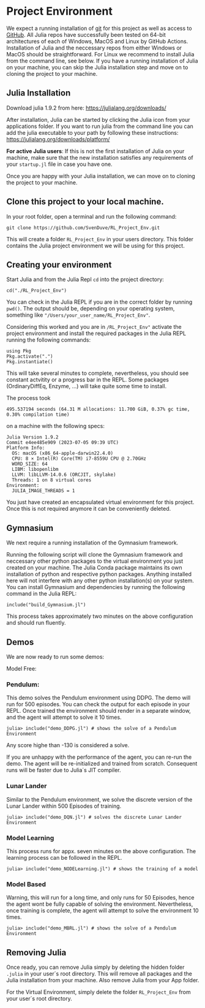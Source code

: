 # Project Environment

We expect a running installation of [git](https://git-scm.com/downloads) for this project as well as access to [GitHub](https://github.com). All Julia repos have successfully been tested on 64-bit architectures of each of Windows, MacOS and Linux by GitHub Actions. Installation of Julia and the neccessary repos from either Windows or MacOS should be straightforward. For Linux we recommend to install Julia from the command line, see below. If you have a running installation of Julia on your machine, you can skip the Julia installation step and move on to cloning the project to your machine.

## Julia Installation

Download julia 1.9.2 from here: https://julialang.org/downloads/

After installation, Julia can be started by clicking the Julia icon from your applications folder. If you want to run julia from the command line you can add the julia executable to your path by following these instructions: https://julialang.org/downloads/platform/

**For active Julia users**: If this is not the first installation of Julia on your machine, make sure that the new installation satisfies any requirements of your ```startup.jl``` file in case you have one. 

Once you are happy with your Julia installation, we can move on to cloning the project to your machine.

## Clone this project to your local machine.

In your root folder, open a terminal and run the following command:

```
git clone https://github.com/SvenDuve/RL_Project_Env.git
```

This will create a folder ```RL_Project_Env``` in your users directory. This folder contains the Julia project environment we will be using for this project.

## Creating your environment

Start Julia and from the Julia Repl ```cd``` into the project directory:

```
cd("./RL_Project_Env")
``` 

You can check in the Julia REPL if you are in the correct folder by running ```pwd()```. The output should be, depending on your operating system, something like ```"/Users/your_user_name/RL_Project_Env"```.

Considering this worked and you are in ```/RL_Project_Env"``` activate the project environment and install the required packages in the Julia REPL running the following commands:

```
using Pkg
Pkg.activate(".")
Pkg.instantiate()
```

This will take several minutes to complete, nevertheless, you should see constant actvitity or a progress bar in the REPL. Some packages (OrdinaryDiffEq, Enzyme, ...) will take quite some time to install.

The process took 

```
495.537194 seconds (64.31 M allocations: 11.700 GiB, 0.37% gc time, 0.30% compilation time)
```

on a machine with the following specs:

```
Julia Version 1.9.2
Commit e4ee485e909 (2023-07-05 09:39 UTC)
Platform Info:
  OS: macOS (x86_64-apple-darwin22.4.0)
  CPU: 8 × Intel(R) Core(TM) i7-8559U CPU @ 2.70GHz
  WORD_SIZE: 64
  LIBM: libopenlibm
  LLVM: libLLVM-14.0.6 (ORCJIT, skylake)
  Threads: 1 on 8 virtual cores
Environment:
  JULIA_IMAGE_THREADS = 1
```

You just have created an encapsulated virtual environment for this project. Once this is not required anymore it can be conveniently deleted.

## Gymnasium

We next require a running installation of the Gymnasium framework.  

Running the following script will clone the Gymnasium framework and neccessary other python packages to the virtual environment you just created on your machine. The Julia Conda package maintains its own installation of python and respective python packages. Anything installed here will not interfere with any other python installation(s) on your system. You can install Gymnasium and dependencies by running the following command in the Julia REPL:

```
include("build_Gymnasium.jl")
```

This process takes approximately two minutes on the above configuration and should run fluently.

## Demos

We are now ready to run some demos:

Model Free:

### Pendulum:

This demo solves the Pendulum environment using DDPG. The demo will run for 500 episodes. You can check the output for each episode in your REPL. Once trained the environment should render in a separate window, and the agent will attempt to solve it 10 times. 

```
julia> include("demo_DDPG.jl") # shows the solve of a Pendulum Environment
```

Any score highe than -130 is considered a solve.

If you are unhappy with the performance of the agent, you can re-run the demo. The agent will be re-initialized and trained from scratch. Consequent runs will be faster due to Julia´s JIT compiler.

### Lunar Lander

Similar to the Pendulum environment, we solve the discrete version of the Lunar Lander within 500 Episodes of training. 

``` 
julia> include("demo_DQN.jl") # solves the discrete Lunar Lander Environment
```

### Model Learning

This process runs for appx. seven minutes on the above configuration. The learning process can be followed in the REPL.

```
julia> include("demo_NODELearning.jl") # shows the training of a model
```

### Model Based

Warning, this will run for a long time, and only runs for 50 Episodes, hence the agent wont be fully capable of solving the environment. Nevertheless, once training is complete, the agent will attempt to solve the environment 10 times.

```
julia> include("demo_MBRL.jl") # shows the solve of a Pendulum Environment
```

## Removing Julia

Once ready, you can remove Julia simply by deleting the hidden folder ```.julia``` in your user´s root directory. This will remove all packages and the Julia installation from your machine. Also remove Julia from your App folder.

For the Virtual Environment, simply delete the folder ```RL_Project_Env``` from your user´s root directory.